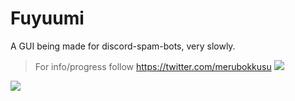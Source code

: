 # Fuyuumi
A GUI being made for discord-spam-bots, very slowly.

>For info/progress follow https://twitter.com/merubokkusu
![](https://s.put.re/zzkc8idb.png)

![](http://giphygifs.s3.amazonaws.com/media/9qRIkXrwMa6go/giphy.gif)
